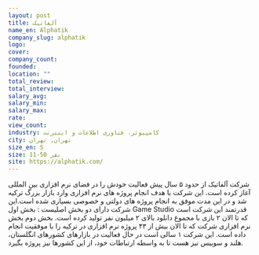 ```yaml
---
layout: post
title: آلفاتیک
name_en: Alphatik
company_slug: alphatik
logo: 
cover: 
company_count:
founded:
location: ""
total_review: 
total_interview: 
salary_avg: 
salary_min: 
salary_max: 
rate: 
view_count: 
industry: کامپیوتر، فناوری اطلاعات و اینترنت
city: تهران, تهران
size_en: S
size: 11-50 نفر
site: https://alphatik.com/
---
```


شرکت آلفاتیک از حدود ۵ سال پیش فعالیت خودش را در فضای نرم افزاری بین المللی آغاز کرده است. این شرکت با هدف انجام پروژه های نرم افزاری وارد بازار بزرگ ترکیه شد و در این مدت موفق به انجام پروژه های دولتی و خصوصی بسیاری شده است.این شرکت دارای دو بخش اصلیست :
بخش اول Game Studio قدرتمند این شرکت است که تا الان ۲ بازی با مجموع دانلود بالای ۲ میلیون نفر تولید کرده است.
بخش دوم بخش نرم افزاری شرکت که تا الان بیش از ۴۳ پروژه نرم افزاری در ترکیه را با موفقیت انجام داده است.
این شرکت ۱ سالی است در حال فعالیت در بازارهای کشورهای انگلستان، هلند و سوییس نیز هست تا به واسطه ارتباطات خود، از این کشورها نیز پروژه بگیرد.